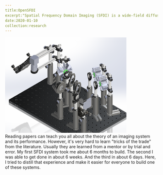 ```yaml
---
title:OpenSFDI
excerpt:"Spatial Frequency Domain Imaging (SFDI) is a wide-field diffuse optical imaging modality that can quanitfy hemoglobin concentration in biological tissue. <a href="www.opensfdi.org">OpenSFDI</a> is a project that provides step-by-step instructions for building your own SFDI system. <br/><img src='/images/openSFDI_iso.png' width='400'><br/>"
date:2020-01-10
collection:research
---
```

<img src='/images/openSFDI_iso.png' width='400'><br/>
Reading papers can teach you all about the theory of an imaging system and its performance. However, it's very hard to learn "tricks of the trade" from the literature. Usually they
are learned from a mentor or by trial and error. My first SFDI system took me about 6 months to build. The second I was able to get done in about 6 weeks. And the third in about 6 days.
Here, I tried to distill that experience and make it easier for everyone to build one of these systems.
